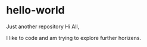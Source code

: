 # hello-world
Just another repository
Hi All,

I like to code and am trying to explore further horizens.

